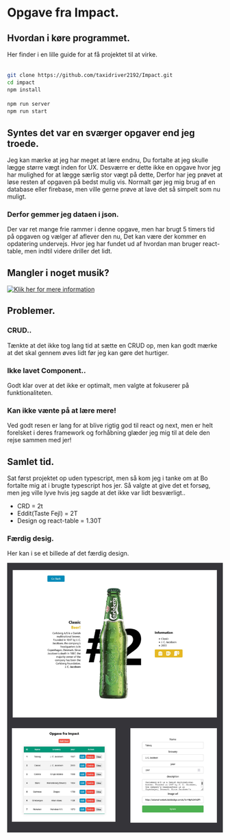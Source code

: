 
# Opgave fra Impact.

## Hvordan i køre programmet.
Her finder i en lille guide for at få projektet til at virke.

```bash

git clone https://github.com/taxidriver2192/Impact.git
cd impact
npm install

npm run server
npm run start

```
## Syntes det var en sværger opgaver end jeg troede.
Jeg kan mærke at jeg har meget at lære endnu, Du fortalte at jeg skulle lægge større vægt inden for UX.
Desværre er dette ikke en opgave hvor jeg har mulighed for at lægge særlig stor vægt på dette, Derfor har jeg prøvet at løse resten af opgaven på bedst mulig vis.
Normalt gør jeg mig brug af en database eller firebase, men ville gerne prøve at lave det så simpelt som nu muligt.

### Derfor gemmer jeg dataen i json.
Der var ret mange frie rammer i denne opgave, men har brugt 5 timers tid på opgaven og vælger af aflever den nu, Det kan være der kommer en opdatering undervejs. Hvor jeg har fundet ud af hvordan man bruger react-table, men indtil videre driller det lidt.

## Mangler i noget musik?
[![Klik her for mere information](https://img.youtube.com/vi/dQw4w9WgXcQ/0.jpg)](https://www.youtube.com/embed/dQw4w9WgXcQ)

## Problemer.
### CRUD..
Tænkte at det ikke tog lang tid at sætte en CRUD op, men kan godt mærke at det skal gennem øves lidt før jeg kan gøre det hurtiger.

### Ikke lavet Component..
Godt klar over at det ikke er optimalt, men valgte at fokuserer på funktionaliteten.

### Kan ikke vænte på at lære mere!
Ved godt resen er lang for at blive rigtig god til react og next, men er helt forelsket i deres framework og forhåbning glæder jeg mig til at dele den rejse sammen med jer! 

## Samlet tid.

Sat først projektet op uden typescript, men så kom jeg i tanke om at Bo fortalte mig at i brugte typescript hos jer. Så valgte at give det et forsøg, men jeg ville lyve hvis jeg sagde at det ikke var lidt besværligt..

* CRD = 2t
* Eddit(Taste Fejl) = 2T
* Design og react-table = 1.30T

### Færdig desig.

Her kan i se et billede af det færdig design.

<img alt="expo sdk" src="https://github.com/taxidriver2192/Impact/blob/Impact/src/img/impactDesign.jpg">
